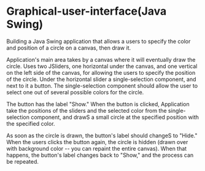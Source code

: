 # Graphical-user-interface(Java Swing)
Building a Java Swing application that allows a users to specify the color and position of a circle on a canvas, then draw it.

Application's main area takes by a canvas where it will eventually draw the circle. Uses two JSliders, one horizontal under the canvas,
and one vertical on the left side of the canvas, for allowing the users to specify the position of the circle. Under the horizontal slider a 
single-selection component, and next to it a button. The single-selection component should allow the user to select one out of several possible 
colors for the circle.

The button has the label "Show." When the button is clicked, Application take the positions of the sliders and the selected color 
from the single-selection component, and drawS a small circle at the specified position with the specified color.

As soon as the circle is drawn, the button's label should changeS to "Hide." When the users clicks the button again, the circle is hidden (drawn over 
with background color -- you can repaint the entire canvas). When that happens, the button's label changes back to "Show," and the process can be 
repeated.

